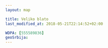 ```yaml
---
layout: map

title: Veliko blato
last_modified_at: 2018-05-21T22:14:52+02:00

WDPA: [555589836]
geoSrbija:
---
```

